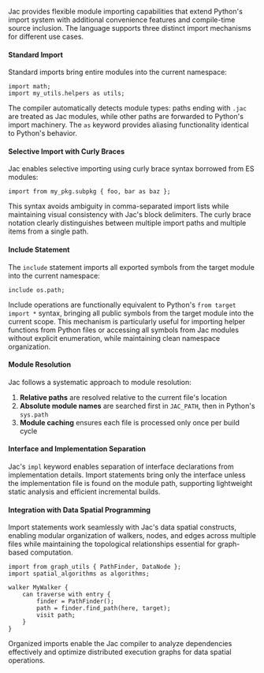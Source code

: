 Jac provides flexible module importing capabilities that extend Python's import system with additional convenience features and compile-time source inclusion. The language supports three distinct import mechanisms for different use cases.

#### Standard Import

Standard imports bring entire modules into the current namespace:

```jac
import math;
import my_utils.helpers as utils;
```

The compiler automatically detects module types: paths ending with `.jac` are treated as Jac modules, while other paths are forwarded to Python's import machinery. The `as` keyword provides aliasing functionality identical to Python's behavior.

#### Selective Import with Curly Braces

Jac enables selective importing using curly brace syntax borrowed from ES modules:

```jac
import from my_pkg.subpkg { foo, bar as baz };
```

This syntax avoids ambiguity in comma-separated import lists while maintaining visual consistency with Jac's block delimiters. The curly brace notation clearly distinguishes between multiple import paths and multiple items from a single path.

#### Include Statement

The `include` statement imports all exported symbols from the target module into the current namespace:

```jac
include os.path;
```

Include operations are functionally equivalent to Python's `from target import *` syntax, bringing all public symbols from the target module into the current scope. This mechanism is particularly useful for importing helper functions from Python files or accessing all symbols from Jac modules without explicit enumeration, while maintaining clean namespace organization.

#### Module Resolution

Jac follows a systematic approach to module resolution:

1. **Relative paths** are resolved relative to the current file's location
2. **Absolute module names** are searched first in `JAC_PATH`, then in Python's `sys.path`
3. **Module caching** ensures each file is processed only once per build cycle

#### Interface and Implementation Separation

Jac's `impl` keyword enables separation of interface declarations from implementation details. Import statements bring only the interface unless the implementation file is found on the module path, supporting lightweight static analysis and efficient incremental builds.

#### Integration with Data Spatial Programming

Import statements work seamlessly with Jac's data spatial constructs, enabling modular organization of walkers, nodes, and edges across multiple files while maintaining the topological relationships essential for graph-based computation.

```jac
import from graph_utils { PathFinder, DataNode };
import spatial_algorithms as algorithms;

walker MyWalker {
    can traverse with entry {
        finder = PathFinder();
        path = finder.find_path(here, target);
        visit path;
    }
}
```

Organized imports enable the Jac compiler to analyze dependencies effectively and optimize distributed execution graphs for data spatial operations.
